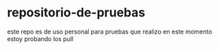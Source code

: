 # repositorio-de-pruebas  

este repo es de uso personal para pruebas que realizo
en este momento estoy probando los pull 
